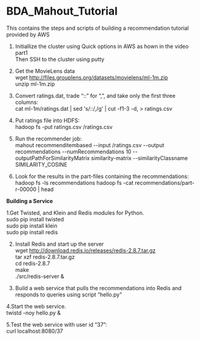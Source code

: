 # BDA_Mahout_Tutorial
This contains the steps and scripts of building a recommendation tutorial provided by AWS

1.  Initiallize the cluster using Quick options in AWS as hown in the video part1<br/>
  Then SSH to the cluster using putty

2.  Get the MovieLens data<br/>
    wget http://files.grouplens.org/datasets/movielens/ml-1m.zip<br/>
    unzip ml-1m.zip

3.  Convert ratings.dat, trade “::” for “,”, and take only the first three columns:<br/>
    cat ml-1m/ratings.dat | sed 's/::/,/g' | cut -f1-3 -d, > ratings.csv

4.  Put ratings file into HDFS:<br/>
    hadoop fs -put ratings.csv /ratings.csv

5.  Run the recommender job: <br/>
    mahout recommenditembased --input /ratings.csv --output recommendations --numRecommendations 10 --outputPathForSimilarityMatrix similarity-matrix --similarityClassname       SIMILARITY_COSINE

6.  Look for the results in the part-files containing the recommendations:<br/>
    hadoop fs -ls recommendations
    hadoop fs -cat recommendations/part-r-00000 | head

**Building a Service**

1.Get Twisted, and Klein and Redis modules for Python.<br/>
  sudo pip install twisted <br/>
  sudo pip install klein <br/>
  sudo pip install redis <br/>

2. Install Redis and start up the server <br/>
   wget http://download.redis.io/releases/redis-2.8.7.tar.gz <br/>
   tar xzf redis-2.8.7.tar.gz <br/>
   cd redis-2.8.7 <br/>
   make <br/>
   ./src/redis-server & 
   
 3. Build a web service that pulls the recommendations into Redis and responds to queries using script “hello.py”
    
 4.Start the web service. <br/>
   twistd -noy hello.py &
 
 5.Test the web service with user id “37”: <br/>
   curl localhost:8080/37
 
